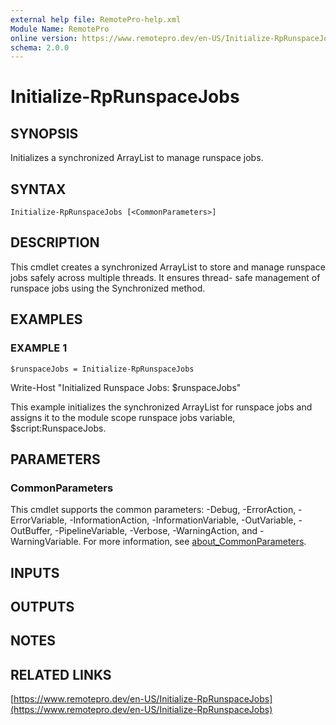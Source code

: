 ```yaml
---
external help file: RemotePro-help.xml
Module Name: RemotePro
online version: https://www.remotepro.dev/en-US/Initialize-RpRunspaceJobs
schema: 2.0.0
---
```


# Initialize-RpRunspaceJobs

## SYNOPSIS
Initializes a synchronized ArrayList to manage runspace jobs.

## SYNTAX

```
Initialize-RpRunspaceJobs [<CommonParameters>]
```

## DESCRIPTION
This cmdlet creates a synchronized ArrayList to store and manage
runspace jobs safely across multiple threads.
It ensures thread-
safe management of runspace jobs using the Synchronized method.

## EXAMPLES

### EXAMPLE 1
```
$runspaceJobs = Initialize-RpRunspaceJobs
```

Write-Host "Initialized Runspace Jobs: $runspaceJobs"

This example initializes the synchronized ArrayList for runspace
jobs and assigns it to the module scope runspace jobs variable,
$script:RunspaceJobs.

## PARAMETERS

### CommonParameters
This cmdlet supports the common parameters: -Debug, -ErrorAction, -ErrorVariable, -InformationAction, -InformationVariable, -OutVariable, -OutBuffer, -PipelineVariable, -Verbose, -WarningAction, and -WarningVariable. For more information, see [about_CommonParameters](http://go.microsoft.com/fwlink/?LinkID=113216).

## INPUTS

## OUTPUTS

## NOTES

## RELATED LINKS

[https://www.remotepro.dev/en-US/Initialize-RpRunspaceJobs](https://www.remotepro.dev/en-US/Initialize-RpRunspaceJobs)


